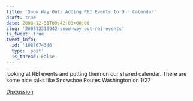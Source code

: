 ```yaml
---
title: 'Snow Way Out: Adding REI Events to Our Calendar'
draft: true
date: 2008-12-31T09:42:03+00:00
slug: '200812310942-snow-way-out-rei-events'
is_tweet: true
tweet_info:
  id: '1087074346'
  type: 'post'
  is_thread: False
---
```




looking at REI events and putting them on our shared calendar. There are some nice talks like Snowshoe Routes Washington on 1/27

[Discussion](https://x.com/sytelus/status/1087074346)
